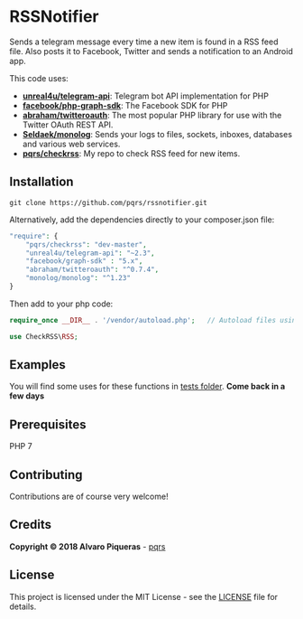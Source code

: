 # RSSNotifier

Sends a telegram message every time a new item is found in a RSS feed file. Also posts it to Facebook, Twitter and sends a notification to an Android app.

This code uses:

* [**unreal4u/telegram-api**](https://github.com/unreal4u/telegram-api): Telegram bot API implementation for PHP
* [**facebook/php-graph-sdk**](https://github.com/facebook/php-graph-sdk): The Facebook SDK for PHP
* [**abraham/twitteroauth**](https://github.com/abraham/twitteroauth): The most popular PHP library for use with the Twitter OAuth REST API.
* [**Seldaek/monolog**](https://github.com/Seldaek/monolog): Sends your logs to files, sockets, inboxes, databases and various web services.
* [**pqrs/checkrss**](https://github.com/pqrs/checkrss): My repo to check RSS feed for new items.


## Installation

``` shell
git clone https://github.com/pqrs/rssnotifier.git
```

Alternatively, add the dependencies directly to your composer.json file:

``` php
"require": {
    "pqrs/checkrss": "dev-master",
    "unreal4u/telegram-api": "~2.3",
    "facebook/graph-sdk" : "5.x",
    "abraham/twitteroauth": "^0.7.4",
    "monolog/monolog": "^1.23"
}
```

Then add to your php code:

``` php
require_once __DIR__ . '/vendor/autoload.php';   // Autoload files using Composer autoload

use CheckRSS\RSS;
```


## Examples

You will find some uses for these functions in [tests folder](tests). **Come back in a few days**


## Prerequisites

PHP 7


## Contributing

Contributions are of course very welcome!


## Credits

**Copyright © 2018 Alvaro Piqueras** - [pqrs](https://github.com/pqrs)


## License

This project is licensed under the MIT License - see the [LICENSE](LICENSE) file for details.

